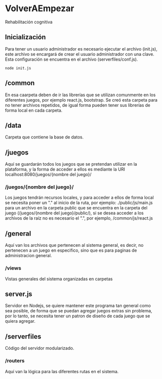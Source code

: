 # VolverAEmpezar
Rehabilitación cognitiva

## Inicialización 
Para tener un usuario administrador es necesario ejecutar el archivo (init.js), este archivo se encargará de crear el usuario administrador con una clave. Esta configuración se encuentra en el archivo (serverfiles/conf.js).
```
node init.js
```

## /common

En esa caarpeta deben de ir las librerías que se utilizan comunmente en los diferentes juegos, por ejemplo react.js, bootstrap.
Se creó esta carpeta para no tener archivos repetidos, de igual forma pueden tener sus librerías de forma local en cada carpeta.

## /data

Carpeta que contiene la base de datos.

## /juegos

Aquí se guardarán todos los juegos que se pretendan utilizar en la plataforma, y la forma de acceder a ellos es mediante la URI
localhost:8080/juegos/{nombre del juego}/
  
  
### /juegos/{nombre del juego}/

  Los juegos tendrán recursos locales, y para acceder a ellos de forma local se necesita poner un "." al inicio de la ruta, por
  ejemplo: ./public/js/main.js para un archivo en la carpeta public que se encuentra en la carpeta del juego 
  (/juegos/{nombre del juego}/public/), si se desea acceder a los archivos de la raíz no es necesario el ".", por ejemplo,
  /common/js/react.js


## /general

Aquí van los archivos que pertenecen al sistema general, es decir, no pertenecen a un juego
en especifico, sino que es para paginas de administracion general.
    
### /views
Vistas generales del sistema organizadas en carpetas

## server.js
Servidor en Nodejs, se quiere mantener este programa tan general como sea posible, de forma que se puedan agregar juegos extras
sin problema, por lo tanto, se necesita tener un patron de diseño de cada juego que se quiera agregar.

## /serverfiles
Código del servidor modularizado.

### /routers
Aquí van la lógica para las diferentes rutas en el sistema.
